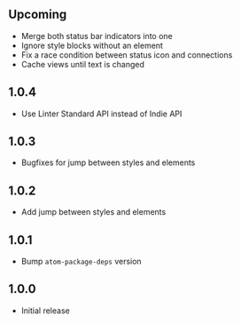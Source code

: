 ## Upcoming

- Merge both status bar indicators into one
- Ignore style blocks without an element
- Fix a race condition between status icon and connections
- Cache views until text is changed

## 1.0.4

- Use Linter Standard API instead of Indie API

## 1.0.3

- Bugfixes for jump between styles and elements

## 1.0.2

- Add jump between styles and elements

## 1.0.1

- Bump `atom-package-deps` version

## 1.0.0

- Initial release
